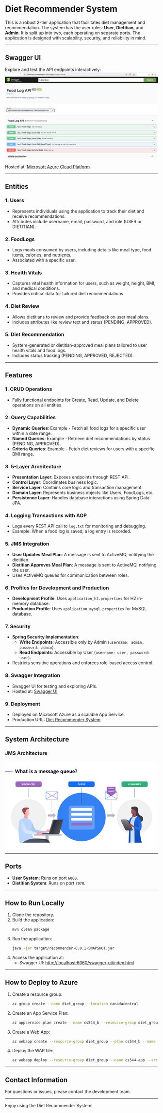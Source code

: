 # Diet Recommender System

This is a robust 2-tier application that facilitates diet management and recommendation. The system has the user roles: **User**, **Dietitian**, and **Admin**. It is split up into two, each operating on separate ports. The application is designed with scalability, security, and reliability in mind.

---


## **Swagger UI**
Explore and test the API endpoints interactively:
![Swagger UI](swaggerui.png)

Hosted at: [Microsoft Azure Cloud Platform](https://cs544-app.azurewebsites.net/swagger-ui/index.html#/)


---

## **Entities**

### 1. **Users**
- Represents individuals using the application to track their diet and receive recommendations.
- Attributes include username, email, password, and role (USER or DIETITIAN).

### 2. **FoodLogs**
- Logs meals consumed by users, including details like meal type, food items, calories, and nutrients.
- Associated with a specific user.

### 3. **Health Vitals**
- Captures vital health information for users, such as weight, height, BMI, and medical conditions.
- Provides critical data for tailored diet recommendations.

### 4. **Diet Review**
- Allows dietitians to review and provide feedback on user meal plans.
- Includes attributes like review text and status (PENDING, APPROVED).

### 5. **Diet Recommendation**
- System-generated or dietitian-approved meal plans tailored to user health vitals and food logs.
- Includes status tracking (PENDING, APPROVED, REJECTED).

---

## **Features**

### **1. CRUD Operations**
- Fully functional endpoints for Create, Read, Update, and Delete operations on all entities.

### **2. Query Capabilities**
- **Dynamic Queries**: Example - Fetch all food logs for a specific user within a date range.
- **Named Queries**: Example - Retrieve diet recommendations by status (PENDING, APPROVED).
- **Criteria Queries**: Example - Fetch diet reviews for users with a specific BMI range.

### **3. 5-Layer Architecture**
- **Presentation Layer**: Exposes endpoints through REST API.
- **Control Layer**: Coordinates business logic.
- **Service Layer**: Contains core logic and transaction management.
- **Domain Layer**: Represents business objects like Users, FoodLogs, etc.
- **Persistence Layer**: Handles database interactions using Spring Data JPA.

### **4. Logging Transactions with AOP**
- Logs every REST API call to `log.txt` for monitoring and debugging.
- Example: When a food log is saved, a log entry is recorded.

### **5. JMS Integration**
- **User Updates Meal Plan**: A message is sent to ActiveMQ, notifying the dietitian.
- **Dietitian Approves Meal Plan**: A message is sent to ActiveMQ, notifying the user.
- Uses ActiveMQ queues for communication between roles.

### **6. Profiles for Development and Production**
- **Development Profile**: Uses `application_h2.properties` for H2 in-memory database.
- **Production Profile**: Uses `application_mysql.properties` for MySQL database.

### **7. Security**
- **Spring Security Implementation**:
  - **Write Endpoints**: Accessible only by Admin (`username: admin, password: admin`).
  - **Read Endpoints**: Accessible by User (`username: user, password: user`).
- Restricts sensitive operations and enforces role-based access control.

### **8. Swagger Integration**
- Swagger UI for testing and exploring APIs.
- Hosted at: [Swagger UI](https://cs544-app.azurewebsites.net/swagger-ui/index.html#/)

### **9. Deployment**
- Deployed on Microsoft Azure as a scalable App Service.
- Production URL: [Diet Recommender System](https://cs544-app.azurewebsites.net/swagger-ui/index.html#/)

---

## **System Architecture**

### **JMS Architecture**
![JMS Architecture](jmsarch.png)

---

## **Ports**
- **User System**: Runs on port `6060`.
- **Dietitian System**: Runs on port `7070`.

---

## **How to Run Locally**
1. Clone the repository.
2. Build the application:
   ```bash
   mvn clean package
   ```
3. Run the application:
   ```bash
   java -jar target/recommender-0.0.1-SNAPSHOT.jar
   ```
4. Access the application at:
   - Swagger UI: [http://localhost:6060/swagger-ui/index.html](http://localhost:6060/swagger-ui/index.html)

---

## **How to Deploy to Azure**
1. Create a resource group:
   ```bash
   az group create --name diet_group --location canadacentral
   ```
2. Create an App Service Plan:
   ```bash
   az appservice plan create --name cs544_b --resource-group diet_group --sku B1 --is-linux
   ```
3. Create a Web App:
   ```bash
   az webapp create --resource-group diet_group --plan cs544_b --name cs544-app --runtime "JAVA:21-java21"
   ```
4. Deploy the WAR file:
   ```bash
   az webapp deploy --resource-group diet_group --name cs544-app --src-path target/recommender-0.0.1-SNAPSHOT.war
   ```

---

## **Contact Information**
For questions or issues, please contact the development team.

---

Enjoy using the Diet Recommender System!

